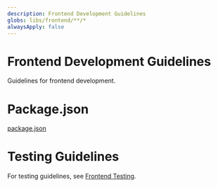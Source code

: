 ```yaml
---
description: Frontend Development Guidelines
globs: libs/frontend/**/*
alwaysApply: false
---
```


# Frontend Development Guidelines

Guidelines for frontend development.

# Package.json

[package.json](../files/package.json?md-link=true&md-embed=13-)

# Testing Guidelines

For testing guidelines, see [Frontend Testing](agent-attached.frontend-testing.md?md-link=true).